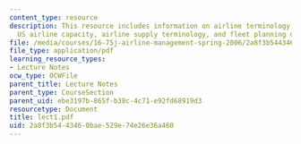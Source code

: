 ```yaml
---
content_type: resource
description: This resource includes information on airline terminology and measures,
  US airline capacity, airline supply terminology, and fleet planning decisions.
file: /media/courses/16-75j-airline-management-spring-2006/2a8f3b5443460bae529e74e26e36a460_lect1.pdf
file_type: application/pdf
learning_resource_types:
- Lecture Notes
ocw_type: OCWFile
parent_title: Lecture Notes
parent_type: CourseSection
parent_uid: ebe3197b-865f-b38c-4c71-e92fd68919d3
resourcetype: Document
title: lect1.pdf
uid: 2a8f3b54-4346-0bae-529e-74e26e36a460
---
```


